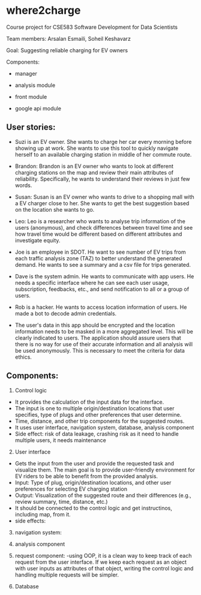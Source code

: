 # where2charge
Course project for CSE583 Software Development for Data Scientists 

Team members: Arsalan Esmaili, Soheil Keshavarz

Goal: Suggesting reliable charging for EV owners

Components: 

- manager 

- analysis module

- front module

- google api module


## User stories:


- Suzi is an EV owner. She wants to charge her car every morning before
 showing up at work. She wants to use this tool to quickly navigate herself
 to an available charging station in middle of her commute route. 

- Brandon: Brandon is an EV owner who wants to look at different charging stations on the map and review their main attributes of reliability. Specifically, he wants to understand their reviews in just few words.

- Susan: Susan is an EV owner who wants to drive to a shopping mall with a EV charger close to her. She wants to get the best suggestion based on the location she wants to go. 

- Leo: Leo is a researcher who wants to analyse trip information of the users (anonymous), and check differences between travel time and see how travel time would be different based on different attributes and investigate equity.

- Joe is an employee in SDOT. He want to see number of EV trips from each traffic analysis zone (TAZ) to better understand the generated demand. He wants to see a summary and a csv file for trips generated. 

- Dave is the system admin. He wants to communicate with app users. He needs a specific interface where he
can see each user usage, subscription, feedbacks, etc., and send notification to all or a group of users.

- Rob is a hacker. He wants to access location information of users. 
He made a bot to decode admin credentials. 

* The user's data in this app should be encrypted and the location information needs to be masked in
 a more aggregated level.
This will be clearly indicated to users. 
The application should assure users that there is no way for use of their accurate information and all analysis will be used anonymously.
 This is necessary to meet the criteria for data ethics.


## Components:

1. Control logic
- It provides the calculation of the input data for the interface.
- The input is one to multiple origin/destination locations that user specifies, type of plugs and other preferences that user determine.
- Time, distance, and other trip components for the suggested routes.
- It uses user interface, navigation system, database, analysis component
- Side effect: risk of data leakage, crashing risk as it need to handle multiple users, it needs maintenance

2. User interface
- Gets the input from the user and provide the requested task and visualize them. The main goal is to provide user-friendly 
environment for EV riders to be able to benefit from the provided analysis.
- Input: Type of plug, origin/destination locations, and other user preferences for selecting EV charging station
- Output: Visualization of the suggested route and their differences (e.g., review summary, time, distance, etc.)
- It should be connected to the control logic and get instructinos, including map, from it.
- side effects: 

3. navigation system:


4. analysis component


5. request component:
-using OOP, it is a clean way to keep track of each request from the user interface. If we keep each request as an object with user inputs as 
attributes of that object, writing the control logic and handling multiple requests will be simpler.

6. Database


